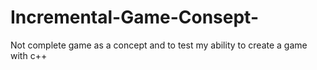 # Incremental-Game-Consept-
Not complete game as a concept and to test my ability to create a game with c++
